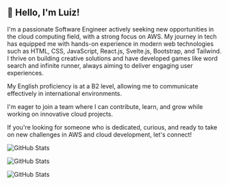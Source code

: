 

## 👋 Hello, I'm Luiz!

I'm a passionate Software Engineer actively seeking new opportunities in the cloud computing field, with a strong focus on AWS. My journey in tech has equipped me with hands-on experience in modern web technologies such as HTML, CSS, JavaScript, React.js, Svelte.js, Bootstrap, and Tailwind. I thrive on building creative solutions and have developed games like word search and infinite runner, always aiming to deliver engaging user experiences.


My English proficiency is at a B2 level, allowing me to communicate effectively in international environments.

I'm eager to join a team where I can contribute, learn, and grow while working on innovative cloud projects.

If you're looking for someone who is dedicated, curious, and ready to take on new challenges in AWS and cloud development, let's connect!

![GitHub Stats](https://github-readme-stats.vercel.app/api?username=luizeduardoraposo&theme=transparent&show_icons=true&hide_border=false&count_private=true&hide_rank=false&card_width=500px&rank_icon=github&include_all_commits=true&number_format=long&show=reviews,discussions_started,discussions_answered,prs_merged,prs_merged_percentage&show_owner=true)

![GitHub Stats](https://streak-stats.demolab.com?user=luizeduardoraposo&theme=transparent&hide_border=false&card_width=500px)

![GitHub Stats](https://github-readme-stats.vercel.app/api/top-langs/?username=luizeduardoraposo&theme=transparent&show_icons=true&hide_border=false&layout=normal&card_width=500px&count_weight=0.5&hide=css)